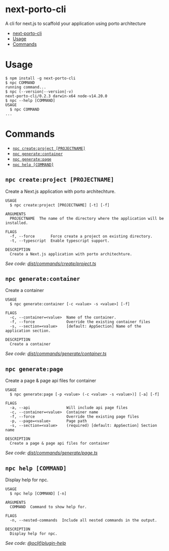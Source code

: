 # next-porto-cli
A cli for next.js to scaffold your application using porto architecture

<!-- toc -->
* [next-porto-cli](#next-porto-cli)
* [Usage](#usage)
* [Commands](#commands)
<!-- tocstop -->
# Usage
<!-- usage -->
```sh-session
$ npm install -g next-porto-cli
$ npc COMMAND
running command...
$ npc (--version|--version|-v)
next-porto-cli/0.2.3 darwin-x64 node-v14.20.0
$ npc --help [COMMAND]
USAGE
  $ npc COMMAND
...
```
<!-- usagestop -->
# Commands
<!-- commands -->
* [`npc create:project [PROJECTNAME]`](#npc-createproject-projectname)
* [`npc generate:container`](#npc-generatecontainer)
* [`npc generate:page`](#npc-generatepage)
* [`npc help [COMMAND]`](#npc-help-command)

## `npc create:project [PROJECTNAME]`

Create a Next.js application with porto architechture.

```
USAGE
  $ npc create:project [PROJECTNAME] [-t] [-f]

ARGUMENTS
  PROJECTNAME  The name of the directory where the application will be installed.

FLAGS
  -f, --force       Force create a project on existing directory.
  -t, --typescript  Enable typescript support.

DESCRIPTION
  Create a Next.js application with porto architechture.
```

_See code: [dist/commands/create/project.ts](https://github.com/theianrey/next-porto-cli/blob/v0.2.3/dist/commands/create/project.ts)_

## `npc generate:container`

Create a container

```
USAGE
  $ npc generate:container [-c <value> -s <value>] [-f]

FLAGS
  -c, --container=<value>  Name of the container.
  -f, --force              Override the existing container files
  -s, --section=<value>    [default: AppSection] Name of the application section.

DESCRIPTION
  Create a container
```

_See code: [dist/commands/generate/container.ts](https://github.com/theianrey/next-porto-cli/blob/v0.2.3/dist/commands/generate/container.ts)_

## `npc generate:page`

Create a page & page api files for container

```
USAGE
  $ npc generate:page [-p <value> (-c <value> -s <value>)] [-a] [-f]

FLAGS
  -a, --api                Will include api page files
  -c, --container=<value>  Container name
  -f, --force              Override the existing page files
  -p, --page=<value>       Page path
  -s, --section=<value>    (required) [default: AppSection] Section name

DESCRIPTION
  Create a page & page api files for container
```

_See code: [dist/commands/generate/page.ts](https://github.com/theianrey/next-porto-cli/blob/v0.2.3/dist/commands/generate/page.ts)_

## `npc help [COMMAND]`

Display help for npc.

```
USAGE
  $ npc help [COMMAND] [-n]

ARGUMENTS
  COMMAND  Command to show help for.

FLAGS
  -n, --nested-commands  Include all nested commands in the output.

DESCRIPTION
  Display help for npc.
```

_See code: [@oclif/plugin-help](https://github.com/oclif/plugin-help/blob/v5.1.12/src/commands/help.ts)_
<!-- commandsstop -->
